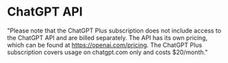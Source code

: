 # ChatGPT API

"Please note that the ChatGPT Plus subscription does not include access to the ChatGPT API and are billed separately. The API has its own pricing, which can be found at https://openai.com/pricing. The ChatGPT Plus subscription covers usage on chatgpt.com only and costs $20/month."

